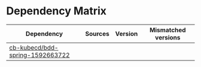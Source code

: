 # Dependency Matrix

Dependency | Sources | Version | Mismatched versions
---------- | ------- | ------- | -------------------
[cb-kubecd/bdd-spring-1592663722](https://github.com/cb-kubecd/bdd-spring-1592663722.git) |  | []() | 
